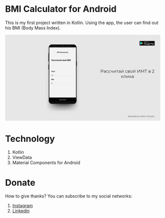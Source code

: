 # BMI Calculator for Android 

This is my first project written in Kotlin. Using the app, the user can find out his BMI (Body Mass Index).

![Alt Text](https://github.com/skreep1/BMI/blob/master/gif.gif)



# Technology
1. Kotlin
2. ViewData
3. Material Components for Android

# Donate
How to give thanks?
You can subscribe to my social networks:
1. [Instagram](http://instagram.com/skreep1/ "Instagram") 
2. [Linkedin]( www.linkedin.com/in/skreep"Linkedin")
